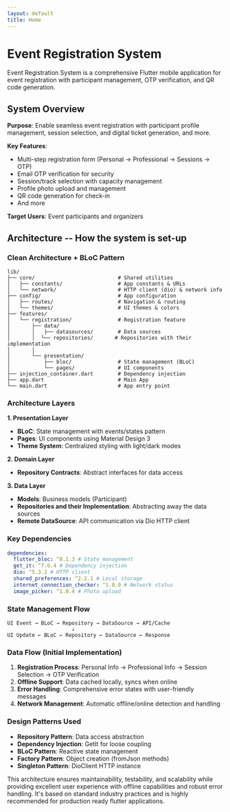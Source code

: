 ```yaml
---
layout: default
title: Home
---
```

# Event Registration System

Event Registration System is a comprehensive Flutter mobile application for event registration with participant management, OTP verification, and QR code generation.

## System Overview

**Purpose**: Enable seamless event registration with participant profile management, session selection, and digital ticket generation, and more.

**Key Features**:

- Multi-step registration form (Personal → Professional → Sessions → OTP)
- Email OTP verification for security
- Session/track selection with capacity management
- Profile photo upload and management
- QR code generation for check-in
- And more

**Target Users**: Event participants and organizers

## Architecture -- How the system is set-up

### Clean Architecture + BLoC Pattern

```
lib/
├── core/                           # Shared utilities
│   ├── constants/                  # App constants & URLs
│   └── network/                    # HTTP client (dio) & network info
├── config/                         # App configuration
│   ├── routes/                     # Navigation & routing
│   └── themes/                     # UI themes & colors
├── features/
│   └── registration/               # Registration feature
│       ├── data/
│       │   ├── datasources/        # Data sources
│       │  └── repositories/       # Repositories with their implementation
│       │
│       └── presentation/
│           ├── bloc/               # State management (BLoC)
│           └── pages/              # UI components
├── injection_container.dart        # Dependency injection
├── app.dart                        # Main App
└── main.dart                       # App entry point
```

### Architecture Layers

**1. Presentation Layer**

- **BLoC**: State management with events/states pattern
- **Pages**: UI components using Material Design 3
- **Theme System**: Centralized styling with light/dark modes

**2. Domain Layer**

- **Repository Contracts**: Abstract interfaces for data access

**3. Data Layer**

- **Models**: Business models (Participant)
- **Repositories and their Implementation**: Abstracting away the data sources
- **Remote DataSource**: API communication via Dio HTTP client

### Key Dependencies

```yaml
dependencies:
  flutter_bloc: ^8.1.3 # State management
  get_it: ^7.6.4 # Dependency injection
  dio: ^5.3.2 # HTTP client
  shared_preferences: ^2.2.1 # Local storage
  internet_connection_checker: ^1.0.0 # Network status
  image_picker: ^1.0.4 # Photo upload
```

### State Management Flow

```
UI Event → BLoC → Repository → DataSource → API/Cache
                     ↓
UI Update ← BLoC ← Repository ← DataSource ← Response
```

### Data Flow (Initial Implementation)

1. **Registration Process**: Personal Info → Professional Info → Session Selection → OTP Verification
2. **Offline Support**: Data cached locally, syncs when online
3. **Error Handling**: Comprehensive error states with user-friendly messages
4. **Network Management**: Automatic offline/online detection and handling

### Design Patterns Used

- **Repository Pattern**: Data access abstraction
- **Dependency Injection**: GetIt for loose coupling
- **BLoC Pattern**: Reactive state management
- **Factory Pattern**: Object creation (fromJson methods)
- **Singleton Pattern**: DioClient HTTP instance

This architecture ensures maintainability, testability, and scalability while providing excellent user experience with offline capabilities and robust error handling. It's based on standard industry practices and is
highly recommended for production ready flutter applications.
